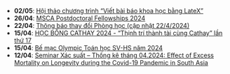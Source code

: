  - **02/05**: [Hội thảo chương trình “Viết bài báo khoa học bằng LateX”](https://math.hcmus.edu.vn/tin-tức/tin-nghiên-cứu/917-hội-thảo-chương-trình-“viết-bài-báo-khoa-học-bằng-latex”)
 - **26/04**: [MSCA Postdoctoral Fellowships 2024](https://math.hcmus.edu.vn/tin-tức/tin-học-bổng-việc-làm/916-msca-postdoctoral-fellowships-2024)
 - **22/04**: [Thông báo thay đổi Phòng học (cập nhật 22/4/2024)](https://math.hcmus.edu.vn/tin-tức/tin-giáo-vụ/892-thông-báo-thay-đổi-phòng-học-2)
 - **15/04**: [HỌC BỔNG CATHAY 2024 - “Thịnh trí thành tài cùng Cathay” lần thứ 17](https://math.hcmus.edu.vn/tin-tức/tin-học-bổng-việc-làm/914-học-bổng-cathay-2024-“thịnh-trí-thành-tài-cùng-cathay”-lần-thứ-17)
 - **15/04**: [Bế mạc Olympic Toán học SV-HS năm 2024](https://math.hcmus.edu.vn/tin-tức/thông-tin-toán-tin-học/915-bế-mạc-olympic-toán-học-sv-hs-năm-2024)
 - **12/04**: [Seminar Xác suất – Thống kê tháng 04.2024: Effect of Excess Mortality on Longevity during the Covid-19 Pandemic in South Asia](https://math.hcmus.edu.vn/tin-tức/tin-nghiên-cứu/913-seminar-xác-suất-–-thống-kê-tháng-04-2024-effect-of-excess-mortality-on-longevity-during-the-covid-19-pandemic-in-south-asia)
